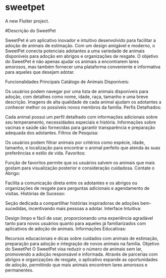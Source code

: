 # sweetpet

A new Flutter project.

#Descrição do SweetPet

SweetPet é um aplicativo inovador e intuitivo desenvolvido para facilitar a adoção de animais de estimação. Com um design amigável e moderno, o SweetPet conecta potenciais adotantes a uma variedade de animais disponíveis para adoção em abrigos e organizações de resgate. O objetivo do SweetPet é não apenas ajudar os animais a encontrarem lares amorosos, mas também fornecer uma plataforma conveniente e informativa para aqueles que desejam adotar.

Funcionalidades Principais
Catálogo de Animais Disponíveis:

Os usuários podem navegar por uma lista de animais disponíveis para adoção, com detalhes como nome, idade, raça, tamanho e uma breve descrição.
Imagens de alta qualidade de cada animal ajudam os adotantes a conhecer melhor os possíveis novos membros da família.
Perfis Detalhados:

Cada animal possui um perfil detalhado com informações adicionais sobre seu temperamento, necessidades especiais e história.
Informações sobre vacinas e saúde são fornecidas para garantir transparência e preparação adequada dos adotantes.
Filtros de Pesquisa:

Os usuários podem filtrar animais por critérios como espécie, idade, tamanho, e localização para encontrar o animal perfeito que atenda às suas preferências e estilo de vida.
Favoritos:

Função de favoritos permite que os usuários salvem os animais que mais gostam para visualização posterior e consideração cuidadosa.
Contate o Abrigo:

Facilita a comunicação direta entre os adotantes e os abrigos ou organizações de resgate para perguntas adicionais e agendamento de visitas.
Histórias de Sucesso:

Seção dedicada a compartilhar histórias inspiradoras de adoções bem-sucedidas, incentivando mais pessoas a adotar.
Interface Intuitiva:

Design limpo e fácil de usar, proporcionando uma experiência agradável tanto para novos usuários quanto para aqueles já familiarizados com aplicativos de adoção de animais.
Informações Educativas:

Recursos educacionais e dicas sobre cuidados com animais de estimação, preparação para adoção e integração de novos animais na família.
Objetivo do SweetPet
O SweetPet visa reduzir o número de animais sem lar, promovendo a adoção responsável e informada. Através de parcerias com abrigos e organizações de resgate, o aplicativo expande as oportunidades de adoção, permitindo que mais animais encontrem lares amorosos e permanentes.
